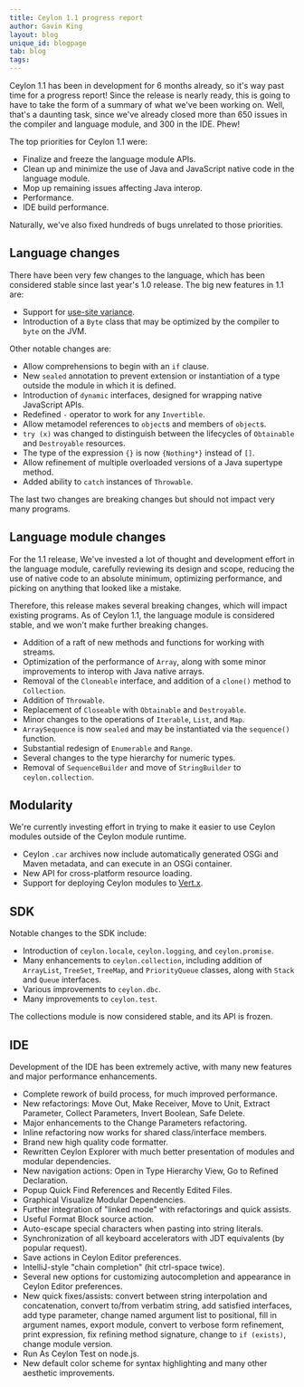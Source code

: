```yaml
---
title: Ceylon 1.1 progress report
author: Gavin King
layout: blog
unique_id: blogpage
tab: blog
tags:
---
```


Ceylon 1.1 has been in development for 6 months already, so
it's way past time for a progress report! Since the release
is nearly ready, this is going to have to take the form of a 
summary of what we've been working on. Well, that's a 
daunting task, since we've already closed more than 650 
issues in the compiler and language module, and 300 in the 
IDE. Phew!

The top priorities for Ceylon 1.1 were:

- Finalize and freeze the language module APIs.
- Clean up and minimize the use of Java and JavaScript 
  native code in the language module. 
- Mop up remaining issues affecting Java interop.
- Performance.
- IDE build performance.

Naturally, we've also fixed hundreds of bugs unrelated to 
those priorities. 

## Language changes

There have been very few changes to the language, which has
been considered stable since last year's 1.0 release. The
big new features in 1.1 are:

- Support for [use-site variance](/blog/2014/07/14/wildcards).
- Introduction of a `Byte` class that may be optimized by 
  the compiler to `byte` on the JVM. 

Other notable changes are:

- Allow comprehensions to begin with an `if` clause.
- New `sealed` annotation to prevent extension or
  instantiation of a type outside the module in which it is 
  defined.
- Introduction of `dynamic` interfaces, designed for 
  wrapping native JavaScript APIs.
- Redefined `-` operator to work for any `Invertible`.
- Allow metamodel references to `object`s and members of 
  `object`s.
- `try (x)` was changed to distinguish between the
  lifecycles of `Obtainable` and `Destroyable` resources.
- The type of the expression `{}` is now `{Nothing*}` 
  instead of `[]`.
- Allow refinement of multiple overloaded versions of a Java
  supertype method.
- Added ability to `catch` instances of `Throwable`.

The last two changes are breaking changes but should not
impact very many programs.

## Language module changes

For the 1.1 release, We've invested a lot of thought and 
development effort in the language module, carefully 
reviewing its design and scope, reducing the use of native 
code to an absolute minimum, optimizing performance, and 
picking on anything that looked like a mistake.

Therefore, this release makes several breaking changes, 
which will impact existing programs. As of Ceylon 1.1, the
language module is considered stable, and we won't make 
further breaking changes.

- Addition of a raft of new methods and functions for 
  working with streams.
- Optimization of the performance of `Array`, along with 
  some minor improvements to interop with Java native arrays.
- Removal of the `Cloneable` interface, and addition of a 
  `clone()` method to `Collection`.
- Addition of `Throwable`.
- Replacement of `Closeable` with `Obtainable` and 
  `Destroyable`.
- Minor changes to the operations of `Iterable`, `List`, and 
  `Map`.
- `ArraySequence` is now `sealed` and may be instantiated
  via the `sequence()` function.
- Substantial redesign of `Enumerable` and `Range`.
- Several changes to the type hierarchy for numeric types.
- Removal of `SequenceBuilder` and move of `StringBuilder` 
  to `ceylon.collection`. 

## Modularity

We're currently investing effort in trying to make it easier
to use Ceylon modules outside of the Ceylon module runtime.

- Ceylon `.car` archives now include automatically generated
  OSGi and Maven metadata, and can execute in an OSGi
  container.
- New API for cross-platform resource loading.
- Support for deploying Ceylon modules to 
  [Vert.x](http://vertx.io).

## SDK

Notable changes to the SDK include:

- Introduction of `ceylon.locale`, `ceylon.logging`, and
  `ceylon.promise`.
- Many enhancements to `ceylon.collection`, including 
  addition of `ArrayList`, `TreeSet`, `TreeMap`, and
  `PriorityQueue` classes, along with `Stack` and `Queue` 
  interfaces.
- Various improvements to `ceylon.dbc`.
- Many improvements to `ceylon.test`.

The collections module is now considered stable, and its API
is frozen.

## IDE

Development of the IDE has been extremely active, with many
new features and major performance enhancements.

- Complete rework of build process, for much improved
  performance.
- New refactorings: Move Out, Make Receiver, Move to Unit,
  Extract Parameter, Collect Parameters, Invert Boolean, 
  Safe Delete.
- Major enhancements to the Change Parameters refactoring.
- Inline refactoring now works for shared class/interface 
  members.
- Brand new high quality code formatter.
- Rewritten Ceylon Explorer with much better presentation of 
  modules and modular dependencies.
- New navigation actions: Open in Type Hierarchy View,
  Go to Refined Declaration.
- Popup Quick Find References and Recently Edited Files.
- Graphical Visualize Modular Dependencies.
- Further integration of "linked mode" with refactorings and
  quick assists.
- Useful Format Block source action.
- Auto-escape special characters when pasting into string
  literals.
- Synchronization of all keyboard accelerators with JDT 
  equivalents (by popular request).
- Save actions in Ceylon Editor preferences.
- IntelliJ-style "chain completion" (hit ctrl-space twice).
- Several new options for customizing autocompletion and
  appearance in Ceylon Editor preferences.
- New quick fixes/assists: convert between string 
  interpolation and concatenation, convert to/from verbatim 
  string, add satisfied interfaces, add type parameter, 
  change named argument list to positional, fill in 
  argument names, export module, convert to verbose form 
  refinement, print expression, fix refining method signature,
  change to `if (exists)`, change module version.
- Run As Ceylon Test on node.js.
- New default color scheme for syntax highlighting and many
  other aesthetic improvements.
